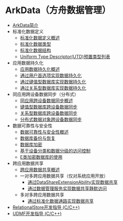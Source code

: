 # ArkData（方舟数据管理）

- [ArkData简介](data-mgmt-overview.md)
- 标准化数据定义
  - [标准化数据定义概述](unified-data-definition-overview.md)
  - [标准化数据类型](uniform-data-type-descriptors.md)
  - [标准化数据结构](uniform-data-structure.md)
  - [Uniform Type Descriptor(UTD)预置类型列表](uniform-data-type-list.md)
- 应用数据持久化
  - [应用数据持久化概述](app-data-persistence-overview.md)
  - [通过用户首选项实现数据持久化](data-persistence-by-preferences.md)
  - [通过键值型数据库实现数据持久化](data-persistence-by-kv-store.md)
  - [通过关系型数据库实现数据持久化](data-persistence-by-rdb-store.md)
- 同应用跨设备数据同步（分布式）
  - [同应用跨设备数据同步概述](sync-app-data-across-devices-overview.md)
  - [键值型数据库跨设备数据同步](data-sync-of-kv-store.md)
  - [关系型数据库跨设备数据同步](data-sync-of-rdb-store.md)
  - [分布式数据对象跨设备数据同步](data-sync-of-distributed-data-object.md)
- 数据可靠性与安全性
  - [数据可靠性与安全性概述](data-reliability-security-overview.md)
  - [数据库备份与恢复](data-backup-and-restore.md)
  - [数据库加密](data-encryption.md)
  - [基于设备分类和数据分级的访问控制](access-control-by-device-and-data-level.md)
  - [E类加密数据库的使用](encrypted_estore_guidelines.md)
- 跨应用数据共享
  - [跨应用数据共享概述](data-share-overview.md)
  <!--Del-->
  - 一对多跨应用数据共享（仅对系统应用开放）
    - [通过DataShareExtensionAbility实现数据共享](share-data-by-datashareextensionability.md)
    - [通过数据管理服务实现数据共享静默访问](share-data-by-silent-access.md)
  <!--DelEnd-->
  - 多对多跨应用数据共享 
    - [通过标准化数据通路实现数据共享](unified-data-channels.md)
- [RelationalStore开发指导 (C/C++)](native-relational-store-guidelines.md)
- [UDMF开发指导 (C/C++)](native-unified-data-management-framework-guidelines.md)